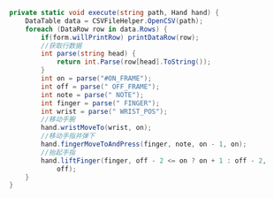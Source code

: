 ﻿```csharp
private static void execute(string path, Hand hand) {
    DataTable data = CSVFileHelper.OpenCSV(path);
    foreach (DataRow row in data.Rows) {
        if(form.willPrintRow) printDataRow(row);
        //获取行数据
        int parse(string head) {
            return int.Parse(row[head].ToString());
        }
        int on = parse("#ON_FRAME");
        int off = parse(" OFF_FRAME");
        int note = parse(" NOTE");
        int finger = parse(" FINGER");
        int wrist = parse(" WRIST_POS");
        //移动手腕
        hand.wristMoveTo(wrist, on);
        //移动手指并弹下
        hand.fingerMoveToAndPress(finger, note, on - 1, on);
        //抬起手指
        hand.liftFinger(finger, off - 2 <= on ? on + 1 : off - 2, 
            off);
    }
}
```